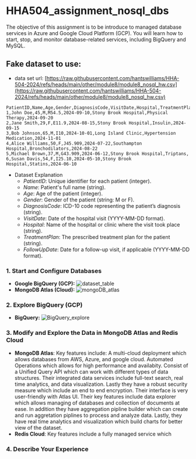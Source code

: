 # HHA504_assignment_nosql_dbs
The objective of this assignment is to be introduce to managed database services in Azure and Google Cloud Platform (GCP). You will learn how to start, stop, and monitor database-related services, including BigQuery and MySQL.

## Fake dataset to use: 
- data set url: [https://raw.githubusercontent.com/hantswilliams/HHA-504-2024/refs/heads/main/other/module8/module8_nosql_hw.csv](https://raw.githubusercontent.com/hantswilliams/HHA-504-2024/refs/heads/main/other/module8/module8_nosql_hw.csv)

```csv
PatientID,Name,Age,Gender,DiagnosisCode,VisitDate,Hospital,TreatmentPlan,FollowUpDate
1,John Doe,45,M,M54.5,2024-09-10,Stony Brook Hospital,Physical Therapy,2024-09-20
2,Jane Smith,29,F,E11.9,2024-08-15,Stony Brook Hospital,Insulin,2024-09-15
3,Bob Johnson,65,M,I10,2024-10-01,Long Island Clinic,Hypertension Medication,2024-11-01
4,Alice Williams,50,F,J45.909,2024-07-22,Southampton Hospital,Bronchodilators,2024-08-22
5,Michael Brown,37,M,G43.909,2024-06-12,Stony Brook Hospital,Triptans,
6,Susan Davis,54,F,I25.10,2024-05-10,Stony Brook Hospital,Statins,2024-06-10
```

- Dataset Explanation
  - *PatientID*: Unique identifier for each patient (integer).
  - *Name*: Patient's full name (string).
  - *Age*: Age of the patient (integer).
  - *Gender*: Gender of the patient (string: M or F).
  - *DiagnosisCode*: ICD-10 code representing the patient’s diagnosis (string).
  - *VisitDate*: Date of the hospital visit (YYYY-MM-DD format).
  - *Hospital*: Name of the hospital or clinic where the visit took place (string).
  - *TreatmentPlan*: The prescribed treatment plan for the patient (string).
  - *FollowUpDate*: Date for a follow-up visit, if applicable (YYYY-MM-DD format).

### 1. Start and Configure Databases
- **Google BigQuery (GCP):**
![dataset_table](https://github.com/user-attachments/assets/7b605b89-991b-4890-9522-1b106a91bcb3)
- **MongoDB Atlas (Cloud):**
![mongoDB_atlas](https://github.com/user-attachments/assets/02b969a5-b49c-43a9-b688-20009bba9221)
### 2. Explore BigQuery (GCP)
- **BigQuery:**
![BigQuery_explore](https://github.com/user-attachments/assets/25fecf77-ad69-42ba-8830-d25101a3828a)
### 3. Modify and Explore the Data in MongoDB Atlas and Redis Cloud
- **MongoDB Atlas**:
  Key features include: A multi-cloud deployment which allows databases from AWS, Azure, and google cloud.
  Automated Operations which allows for high performance and availabity. Consist of a Unified Query API which can work with different types of data structures. Their integrated data services include full-text search, real time analytics, and data visualization. Lastly they have a robust security measure which include an end to end encryption.
  Their interface is very user-friendly with Atlas UI. Their key features include data explorer which allows managing of databases and collection of documents at ease. In addition they have aggregation pipline builder which can create and run aggretation piplines to process and analyze data. Lastly, they have real time analytics and visualization which build charts for better view of the dataset. 
- **Redis Cloud**:
  Key features include a fully managed service which 
### 4. Describe Your Experience
